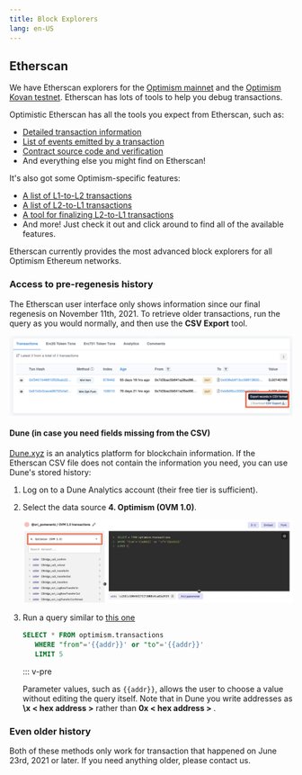 ```yaml
---
title: Block Explorers
lang: en-US
---
```


## Etherscan

We have Etherscan explorers for the [Optimism mainnet](https://optimistic.etherscan.io) and the [Optimism Kovan testnet](https://kovan-optimistic.etherscan.io).
Etherscan has lots of tools to help you debug transactions.

Optimistic Etherscan has all the tools you expect from Etherscan, such as:
- [Detailed transaction information](https://optimistic.etherscan.io/tx/0x292423266d6da24126dc4e0e81890c22a67295cc8b1a987e71ad84748511452f)
- [List of events emitted by a transaction](https://optimistic.etherscan.io/tx/0x292423266d6da24126dc4e0e81890c22a67295cc8b1a987e71ad84748511452f#eventlog)
- [Contract source code and verification](https://optimistic.etherscan.io/address/0x420000000000000000000000000000000000000F#code)
- And everything else you might find on Etherscan!

It's also got some Optimism-specific features:
- [A list of L1-to-L2 transactions](https://optimistic.etherscan.io/txsEnqueued)
- [A list of L2-to-L1 transactions](https://optimistic.etherscan.io/txsExit)
- [A tool for finalizing L2-to-L1 transactions](https://optimistic.etherscan.io/messagerelayer)
- And more! Just check it out and click around to find all of the available features.

Etherscan currently provides the most advanced block explorers for all Optimism Ethereum networks.

### Access to pre-regenesis history

The Etherscan user interface only shows information since our final regenesis on November 11th, 2021. 
To retrieve older transactions, run the query as you would normally, and then use the **CSV Export** tool.

![CSV Export](../../assets/docs/useful-tools/explorers/etherscan_csv_export.png)

#### Dune (in case you need fields missing from the CSV)

[Dune.xyz](https://dune.xyz) is an analytics platform for blockchain information.
If the Etherscan CSV file does not contain the information you need, you can use Dune's stored history:


1. Log on to a Dune Analytics account (their free tier is sufficient).

1. Select the data source **4. Optimism (OVM 1.0)**.

   ![Data source](../../assets/docs/useful-tools/explorers/dune-data-src.png)

1. Run a query similar to [this one](https://dune.xyz/queries/354886?addr=%5Cx25E1c58040f27ECF20BBd4ca83a09290326896B3) 

   ```sql
   SELECT * FROM optimism.transactions 
      WHERE "from"='{{addr}}' or "to"='{{addr}}' 
      LIMIT 5
   ```

   ::: v-pre

   Parameter values, such as `{{addr}}`, allows the user to choose a value without editing the query itself. 
   Note that in Dune you write addresses as **\x &lt; hex address &gt;** rather than <strong> 0x &lt; hex address &gt; </strong> .

### Even older history

Both of these methods only work for transaction that happened on June 23rd, 2021 or later. If you need anything older, please contact us.

